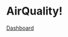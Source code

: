 # AirQuality!
[Dashboard](https://github.com/bpawlin1/AirQuality/assets/47511183/20dc4466-c568-4ff6-b95a-7957de86f3aa)

